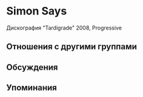 # Simon Says

Дискография
"Tardigrade" 2008, Progressive

## Отношения с другими группами


## Обсуждения


## Упоминания

